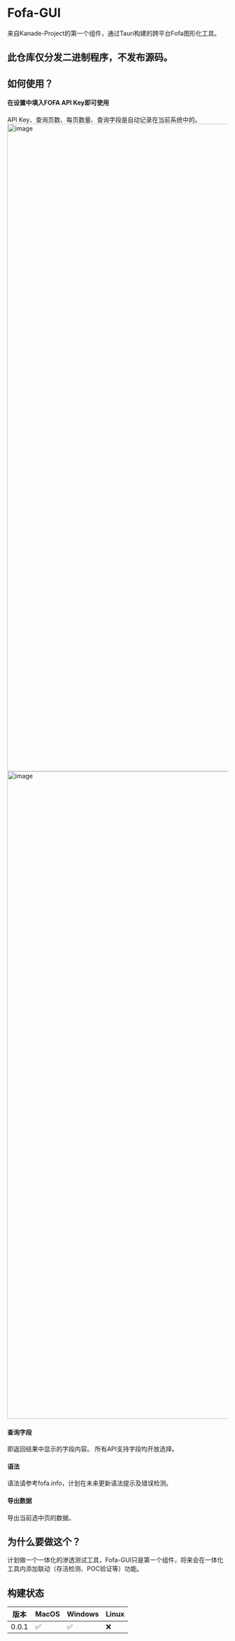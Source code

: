 # Fofa-GUI
来自Kanade-Project的第一个组件，通过Tauri构建的跨平台Fofa图形化工具。

## 此仓库仅分发二进制程序，不发布源码。
## 如何使用？

#### 在设置中填入FOFA API Key即可使用
API Key、查询页数、每页数量、查询字段是自动记录在当前系统中的。
<img width="1476" alt="image" src="https://github.com/user-attachments/assets/fdabb03b-f80f-43f6-a3f3-ffe45af8aeb2">
<img width="1476" alt="image" src="https://github.com/user-attachments/assets/4a5bd02a-9868-4400-a9d5-06899c122b64">

#### 查询字段

即返回结果中显示的字段内容。
所有API支持字段均开放选择。

#### 语法

语法请参考fofa.info，计划在未来更新语法提示及错误检测。



#### 导出数据

导出当前选中页的数据。

## 为什么要做这个？

计划做一个一体化的渗透测试工具，Fofa-GUI只是第一个组件，将来会在一体化工具内添加联动（存活检测、POC验证等）功能。

## 构建状态

| 版本  | MacOS | Windows | Linux |
| ----- | ----- | ------- | ----- |
| 0.0.1 | ✅     | ✅       | ❌     |
